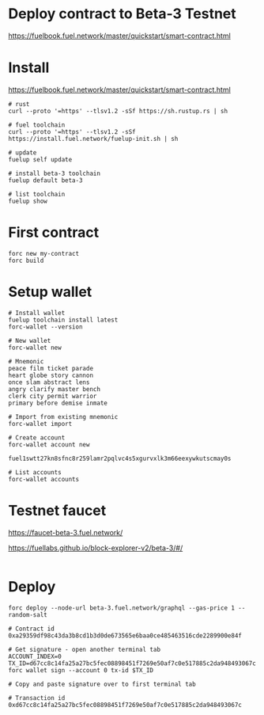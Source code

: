 # Deploy contract to Beta-3 Testnet

https://fuelbook.fuel.network/master/quickstart/smart-contract.html

# Install

https://fuelbook.fuel.network/master/quickstart/smart-contract.html

```shell
# rust
curl --proto '=https' --tlsv1.2 -sSf https://sh.rustup.rs | sh

# fuel toolchain
curl --proto '=https' --tlsv1.2 -sSf https://install.fuel.network/fuelup-init.sh | sh

# update
fuelup self update

# install beta-3 toolchain
fuelup default beta-3

# list toolchain
fuelup show
```

# First contract

```shell
forc new my-contract
forc build
```

# Setup wallet

```shell
# Install wallet
fuelup toolchain install latest
forc-wallet --version

# New wallet
forc-wallet new

# Mnemonic
peace film ticket parade
heart globe story cannon
once slam abstract lens
angry clarify master bench
clerk city permit warrior
primary before demise inmate

# Import from existing mnemonic
forc-wallet import

# Create account
forc-wallet account new

fuel1swtt27kn8sfnc8r259lamr2pqlvc4s5xgurvxlk3m66eexywkutscmay0s

# List accounts
forc-wallet accounts
```

# Testnet faucet

https://faucet-beta-3.fuel.network/

https://fuellabs.github.io/block-explorer-v2/beta-3/#/

```shell

```

# Deploy

```shell
forc deploy --node-url beta-3.fuel.network/graphql --gas-price 1 --random-salt

# Contract id
0xa29359df98c43da3b8cd1b3d0de673565e6baa0ce485463516cde2289900e84f

# Get signature - open another terminal tab
ACCOUNT_INDEX=0
TX_ID=d67cc8c14fa25a27bc5fec08898451f7269e50af7c0e517885c2da948493067c
forc wallet sign --account 0 tx-id $TX_ID

# Copy and paste signature over to first terminal tab

# Transaction id
0xd67cc8c14fa25a27bc5fec08898451f7269e50af7c0e517885c2da948493067c
```
